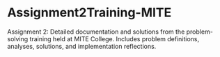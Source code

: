# Assignment2Training-MITE
Assignment 2: Detailed documentation and solutions from the problem-solving training held at MITE College. Includes problem definitions, analyses, solutions, and implementation reflections.
